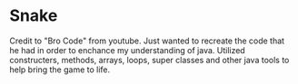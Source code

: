 # Snake
Credit to "Bro Code" from youtube.
Just wanted to recreate the code that he had in order to enchance my understanding of java. Utilized constructers, methods, arrays, loops, super classes and other java tools to help bring the game to life.
